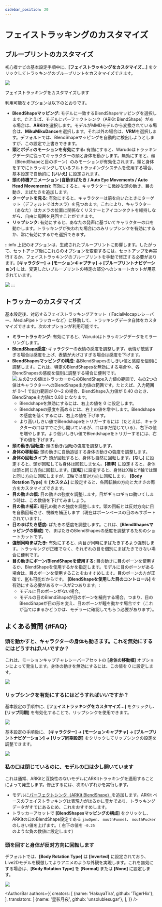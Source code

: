 ```yaml
---
sidebar_position: 20
---
```


# フェイストラッキングのカスタマイズ

## ブループリントのカスタマイズ

初心者ナビの基本設定手順中に、**[フェイストラッキングをカスタマイズ...]** をクリックしてトラッキングのブループリントをカスタマイズできます。

![](/doc-img/jp-mocap-3.png)
<p class="img-desc">フェイストラッキングをカスタマイズします</p>

利用可能なオプションは以下のとおりです。

* **BlendShapeマッピング:** モデルに一致するBlendShapeマッピングを選択します。たとえば、モデルにパーフェクトシンク（ARKit BlendShape）がある場合は、**ARKit**を選択します。モデルがMMDモデルから変換されている場合は、**MikuMikuDance**を選択します。それ以外の場合は、**VRM**を選択します。デフォルトでは、BlendShapeマッピングを自動的に検出しようとしますが、この設定で上書きできます。
* **頭とボディのモーションを有効にする:** 有効にすると、Warudoはトラッキングデータに従ってキャラクターの頭と身体を動かします。無効にすると、顔（BlendShapeと目のボーン）のみモーションが有効化されます。頭と身体をすでにトラッキングしているフルトラッキングシステムを使用する場合、基本設定で自動的に **[いいえ]** に設定されます。
* **頭の待機アニメーション (自動まばたき / Auto Eye Movements / Auto Head Movements):** 有効にすると、キャラクターに微妙な頭の動き、目の動き、まばたきを追加します。
* **ターゲットを見る:** 有効にすると、キャラクターは前を向いたときにターゲット（デフォルトではカメラ）を見つめます。これにより、キャラクター（あなた）はカメラの位置に関係なくリスナーとアイコンタクトを維持しながら、自由に周囲を見回すことができます。
* **リップシンク**: 有効にすると、あなたの発声に基づいてキャラクターの口を動かします。トラッキングが失われた場合にのみリップシンクを有効にするか、常に有効にするかを選択できます。

:::info
上記のオプションは、生成されたブループリントに影響します。したがって、セットアップ後にこれらのオプションを変更するには、セットアップを再実行するか、フェイストラッキングのブループリントを手動で修正する必要があります。**[キャラクター] → [モーションキャプチャ] → [ブループリントナビゲーション]** には、変更したいブループリントの特定の部分へのショートカットが用意されています。

![](/doc-img/jp-mocap-6.png)
:::

## トラッカーのカスタマイズ

基本設定後、対応するフェイストラッキングアセット（iFacialMocapレシーバー、MediaPipeトラッカーなど）に移動して、トラッキングデータ自体をカスタマイズできます。次のオプションが利用可能です。

* **ミラートラッキング:** 有効にすると、Warudoはトラッキングデータをミラーリングします。
* **[BlendShape](../tutorials/3d-primer#blendshape)感度:** キャラクターの表情の感度を調整します。表情が敏感すぎる場合は感度を上げ、表情が大げさすぎる場合は感度を下げます。
* **BlendShapesマッピングの構成:** 各BlendShapesのしきい値と感度を個別に調整します。これは、特定のBlendShapesを無効にする場合や、各BlendShapesの感度を個別に調整する場合に便利です。  
  ![](/doc-img/en-mocap-5.png)
  左の2つの値はトラッカーからのBlendShape入力値の範囲で、右の2つの値はキャラクターへのBlendShape出力値の範囲です。たとえば、入力範囲が 0～1 で出力範囲が 0～2 の場合、BlendShape入力値が 0.40 のとき、BlendShape出力値は 0.80 になります。
    - Blendshapeを無効にするには、右上の値を 0 に設定します。
    - Blendshapeの感度を高めるには、右上の値を増やします。Blendshapeの感度を低くするには、右上の値を下げます。 
    - より高いしきい値でBlendshapeをトリガーするには（たとえば、キャラクターの口はすでに少し開いているが、口はまだ閉じている）、右下の値を増やします。より低いしきい値でBlendshapeをトリガーするには、右下の値を下げます。
* **頭の動き/回転度:** 頭の動き/回転の強度を調整します。
* **身体の移動幅:** 頭の動きに自動追従する身体の動きの強度を調整します。
* **身体の回転タイプ:** 頭が回転すると、身体も自然に回転します。**[なし]** に設定すると、頭が回転しても身体は回転しません。**[標準]** に設定すると、身体は頭と同じ方向に回転します。**[反転]** に設定すると、身体はX軸とY軸では頭と同じ方向に回転しますが、Z軸では反対方向に回転します。 **[Body Rotation Type]** を **[カスタム]** に設定すると、各回転軸の方向と大きさの両方をカスタマイズできます。
* **目の動きの幅:** 目の動きの強度を調整します。目がギョロギョロ動いてしまう時は、この数値を下げてみましょう。
* **目の動き補正:** 瞳孔の動きの強度を調整します。頭の回転とは反対方向に目を自動回転させ、視線を補正します（現在はボーンベースの目のみサポートされています）。
* **目のまばたき感度:** ばたきの感度を調整します。これは、**[BlendShapesマッピングの構成]** で、まばたきのBlendShapesの感度を調整するためのショートカットです。
* **強制同時まばたき:** 有効にすると、両目が同時にまばたきするよう強制します。トラッキングが正確でなく、それぞれの目を個別にまばたきできない場合に便利です。
* **目の動きにボーン/BlendShapeを使用する:** 目の動きに目のボーンを使用するか、BlendShapeを使用するかを指定します。モデルに目のボーンがある場合は、目のボーンを使用することをおすすめします。目のボーンの方が正確で、[IK](../tutorials/3d-primer#IK)も可能だからです。 **[BlendShapeを使用した目のコントロール]** を有効にする必要があるケースが2つあります。:
    - モデルに目のボーンがない場合。
    - モデルの目のBlendShapeが目のボーンを補完する場合。つまり、目のBlendShapeが目の形を変え、目のボーンが瞳を動かす場合です（これが当てはまるかどうかは、モデラーに確認してもらう必要があります）。

## よくある質問 {#FAQ}

### 頭を動かすと、キャラクターの身体も動きます。これを無効にするにはどうすればいいですか？

これは、モーションキャプチャレシーバーアセットの **[身体の移動幅]** オプションによって発生します。身体の動きを無効にするには、この値を 0 に設定します。

![](/doc-img/jp-mocap-1.png)

### リップシンクを有効にするにはどうすればいいですか？

基本設定の手順中に、**[フェイストラッキングをカスタマイズ...]** をクリックし、**[リップ同期]** を有効化することで、リップシンクを使用できます。

![](/doc-img/jp-mocap-lip-sync-1.png)

基本設定の手順後に、 **[キャラクター] → [モーションキャプチャ] → [ブループリントナビゲーション] → [リップ同期設定]** をクリックしてリップシンクの設定を調整できます。

![](/doc-img/jp-mocap-lip-sync-2.png)

### 私の口は閉じているのに、モデルの口は少し開いています

これは通常、ARKitと互換性のないモデルにARKitトラッキングを適用することによって発生します。修正するには、次のいずれかを実行します。

* モデルに[パーフェクトシンク（ARKit BlendShape）](../tutorials/3d-primer#arkit)を追加します。ARKit ベースのフェイストラッキングは表現力がはるかに豊かであり、トラッキング データがすでにあるため、これをおすすめします。
* トラッカーアセットで **[BlendShapesマッピングの構成]** をクリックし、ARKitの口のBlendShape設定である `jawOpen`、 `mouthFunnel`、 `mouthPucker` のしきい値を上げます。（ 右下の値を `-0.25` のような負の数値に設定します）

### 頭を回すと身体が反対方向に回転します

デフォルトでは、**[Body Rotation Type]** は **[Inverted]** に設定されており、Live2Dモデルを模倣してよりアニメのような外観を実現します。これを無効にする場合は、**[Body Rotation Type]** を **[Normal]** または **[None]** に設定します。

![](/doc-img/jp-mocap-body-rotation-type-1.png)

<AuthorBar authors={{
  creators: [
    {name: 'HakuyaTira', github: 'TigerHix'},
  ],
  translators: [
    {name: '星影月夜', github: 'unsolublesugar'},
  ],
}} />

